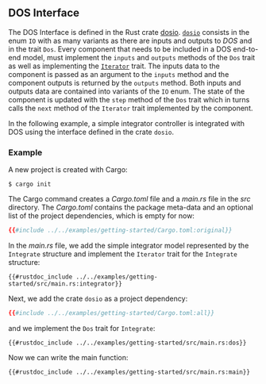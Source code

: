 ## DOS Interface

The DOS Interface is defined in the Rust crate [dosio](https://github.com/rconan/dosio). 
[`dosio`](https://rconan.github.io/dosio) consists in the enum `IO` with as many variants as there are inputs and outputs to *DOS* and in the trait `Dos`. 
Every component that needs to be included in a DOS end-to-end model, must implement the `inputs` and `outputs` methods of the `Dos` trait as well as implementing the [`Iterator`](https://doc.rust-lang.org/std/iter/index.html#implementing-iterator) trait.
The inputs data to the component is passed as an argument to the `inputs` method and the component outputs is returned by the `outputs` method.
Both inputs and outputs data are contained into variants of the `IO` enum.
The state of the component is updated with the `step` method of the `Dos` trait which in turns calls the `next` method of the `Iterator` trait implemented by the component.

In the following example, a simple integrator controller is integrated with DOS using the interface defined in the crate `dosio`. 

### Example

A new project is created with Cargo:

```console
$ cargo init
```

The Cargo command creates a *Cargo.toml* file
and a *main.rs* file in the *src* directory.
The *Cargo.toml* contains the package meta-data and an optional list of the project dependencies, which is empty for now:
```toml
{{#include ../../examples/getting-started/Cargo.toml:original}}
```
In the *main.rs* file, we add the simple integrator model represented by the `Integrate` structure and implement the `Iterator`  trait for the `Integrate` structure:
```rust,ignore
{{#rustdoc_include ../../examples/getting-started/src/main.rs:integrator}}
```
Next, we add the crate `dosio` as a project dependency:
```toml
{{#include ../../examples/getting-started/Cargo.toml:all}}
```
and we implement the `Dos` trait for `Integrate`:
```rust,ignore
{{#rustdoc_include ../../examples/getting-started/src/main.rs:dos}}
```
Now we can write the main function:
```rust,ignore
{{#rustdoc_include ../../examples/getting-started/src/main.rs:main}}
```
